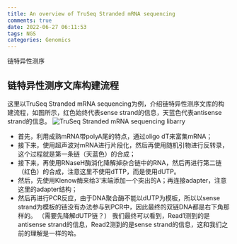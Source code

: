 ```yaml
---
title: An overview of TruSeq Stranded mRNA sequencing
comments: true
date: 2022-06-27 06:11:53
tags: NGS
categories: Genomics
---
```

链特异性测序
<!--more-->

## 链特异性测序文库构建流程
这里以TruSeq Stranded mRNA sequencing为例，介绍链特异性测序文库的构建流程，如图所示，红色始终代表sense strand的信息，天蓝色代表antisense strand的信息。
![TruSeq Stranded mRNA sequencing libarry](https://www.ligene.cn/images/blog/TruSeq-library.png)

* 首先，利用成熟mRNA带polyA尾的特点，通过oligo dT来富集mRNA；
* 接下来，使用超声波对mRNA进行片段化，然后再使用随机引物进行反转录，这个过程就是第一条链（天蓝色）的合成；
* 接下来，再使用RNaseH酶消化降解掉杂合链中的RNA，然后再进行第二链（红色）的合成，注意这里不使用dTTP，而是使用dUTP。
* 然后，先使用Klenow酶来给3'末端添加一个突出的A；再连接adapter，注意这里的adapter结构；
* 然后再进行PCR反应，由于DNA聚合酶不能以dUTP为模板，所以以sense strand为模板的链没有办法参与到PCR中，因此最终的双链DNA都是右下角那样的。
（需要先降解dUTP链？）
我们最终可以看到，Read1测到的是antisense strand的信息，Read2测到的是sense strand的信息，这和我们之前的理解是一样的哈。

